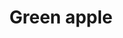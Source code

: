 ---
title: Green apple
date: 
draft: false

# descripcion
description : Aros pasantes colgantes en plata 925 y cristal.

materials: Plata 925

color: 

dimensions: Largo 1,90 cm

code: 01-01-1086

type: "Aros"

categories: []

price: $4.130,00

price_eftvo: $3.510,00

# Images
# first image will be shown in the product page
images:
  # - image: "images/path_to_image"
  # La ubicacion de las imagenes es imagenes/Aros/Aros.Colgantes/01-01-1086-green-apple
  - image: "./images/aros/colgantes/01-01-1086-green-apple_a.jpg"
  - image: "./images/aros/colgantes/01-01-1086-green-apple_b.jpg"
---